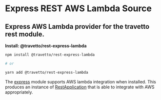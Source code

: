 <!-- This file was generated by @travetto/doc and should not be modified directly -->
<!-- Please modify https://github.com/travetto/travetto/tree/main/module/rest-express-lambda/DOC.tsx and execute "npx trv doc" to rebuild -->
# Express REST AWS Lambda Source

## Express AWS Lambda provider for the travetto rest module.

**Install: @travetto/rest-express-lambda**
```bash
npm install @travetto/rest-express-lambda

# or

yarn add @travetto/rest-express-lambda
```

The [express](https://expressjs.com) module supports AWS lambda integration when installed.  This produces an instance of [RestApplication](https://github.com/travetto/travetto/tree/main/module/rest/src/application/rest.ts#L21) that is able to integrate with AWS appropriately.
